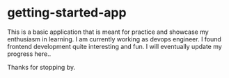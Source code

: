 # getting-started-app 
This is a basic application that is meant for practice and showcase my enthusiasm in learning.
I am currently working as devops engineer. I found frontend development quite interesting and fun. 
I will eventually update my progress here..

Thanks for stopping by.
